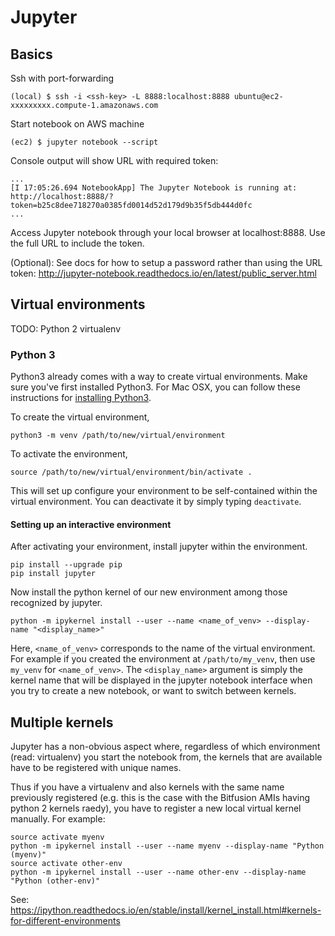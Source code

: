 # Jupyter

## Basics

Ssh with port-forwarding

    (local) $ ssh -i <ssh-key> -L 8888:localhost:8888 ubuntu@ec2-xxxxxxxxx.compute-1.amazonaws.com
    
Start notebook on AWS machine

    (ec2) $ jupyter notebook --script
    
Console output will show URL with required token:

    ...
    [I 17:05:26.694 NotebookApp] The Jupyter Notebook is running at: http://localhost:8888/?token=b25c8dee718270a0385fd0014d52d179d9b35f5db444d0fc
    ...
    
Access Jupyter notebook through your local browser at localhost:8888. Use the full URL to include the token.

(Optional): See docs for how to setup a password rather than using the URL token: <http://jupyter-notebook.readthedocs.io/en/latest/public_server.html>

## Virtual environments

TODO: Python 2 virtualenv

### Python 3

Python3 already comes with a way to create virtual environments. Make sure you've first installed Python3. For Mac OSX, you can follow these instructions for [installing Python3](http://python-guide-pt-br.readthedocs.io/en/latest/starting/install3/osx/).

To create the virtual environment, 

    python3 -m venv /path/to/new/virtual/environment

To activate the environment,

    source /path/to/new/virtual/environment/bin/activate .

This will set up configure your environment to be self-contained within the virtual environment. You can deactivate it by simply typing `deactivate`.

#### Setting up an interactive environment
After activating your environment, install jupyter within the environment.

    pip install --upgrade pip
    pip install jupyter
    
Now install the python kernel of our new environment among those recognized by jupyter.

    python -m ipykernel install --user --name <name_of_venv> --display-name "<display_name>"
  
Here, `<name_of_venv>` corresponds to the name of the virtual environment. For example if you created the environment at `/path/to/my_venv`, then use `my_venv` for `<name_of_venv>`. The `<display_name>` argument is simply the kernel name that will be displayed in the jupyter notebook interface when you try to create a new notebook, or want to switch between kernels. 



    

## Multiple kernels

Jupyter has a non-obvious aspect where, regardless of which environment (read: virtualenv) you start the notebook from, the kernels that are available have to be registered with unique names.

Thus if you have a virtualenv and also kernels with the same name previously registered (e.g. this is the case with the Bitfusion AMIs having python 2 kernels raedy), you have to register a new local virtual kernel manually. For example:

    source activate myenv
    python -m ipykernel install --user --name myenv --display-name "Python (myenv)"
    source activate other-env
    python -m ipykernel install --user --name other-env --display-name "Python (other-env)"

See: https://ipython.readthedocs.io/en/stable/install/kernel_install.html#kernels-for-different-environments
